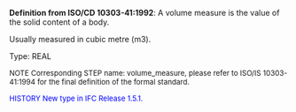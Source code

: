 ﻿**Definition from ISO/CD 10303-41:1992**: A volume measure is the value of the solid content of a body.

Usually measured in cubic metre (m3).

Type: REAL

> <font size="-1">
  NOTE Corresponding STEP name: volume_measure, please refer to ISO/IS 10303-41:1994
  for the final definition of the formal standard.
</font>

> <font size="-1" color="#0000FF">
  HISTORY New type in IFC Release 1.5.1.
</font>